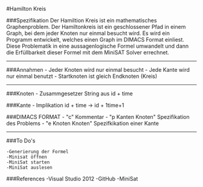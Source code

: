 #Hamilton Kreis 

###Spezifikation 
Der Hamiltion Kreis ist ein mathematisches Graphenproblem. Der Hamiltonkreis ist ein geschlossener Pfad in einem Graph, bei dem jeder Knoten nur einmal besucht wird. 
Es wird ein Programm entwickelt, welches einen Graph im DIMACS Format einliest. Diese Problematik in eine aussagenlogische Formel umwandelt und dann die Erfüllbarkeit dieser Formel mit dem MiniSAT Solver errechnet. 

---

    

###Annahmen 
    - Jeder Knoten wird nur einmal besucht 
    - Jede Kante wird nur einmal benutzt 
    - Startknoten ist gleich Endknoten (Kreis) 


---
###Knoten 
    - Zusammgesetzer String aus id + time
    
###Kante 
    - Implikation  id + time -> id  + 1time+1

###DIMACS FORMAT
    - "c" Kommentar 
    - "p Kanten Knoten" Spezifikation des Problems
    - "e Knoten Knoten" Spezifkikation einer Kante 

---

###To Do's

    -Generierung der Formel 
    -Minisat öffnen
    -MiniSat starten
    -MiniSat auslesen 

###References 
    -Visual Studio 2012 
    -GitHub
    -MiniSat
    
    
